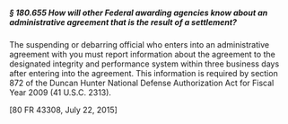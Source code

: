 ##### § 180.655 How will other Federal awarding agencies know about an administrative agreement that is the result of a settlement? #####

The suspending or debarring official who enters into an administrative agreement with you must report information about the agreement to the designated integrity and performance system within three business days after entering into the agreement. This information is required by section 872 of the Duncan Hunter National Defense Authorization Act for Fiscal Year 2009 (41 U.S.C. 2313).

[80 FR 43308, July 22, 2015]